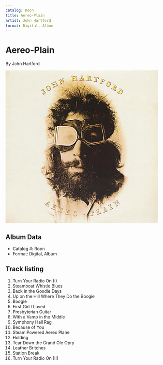 ```yaml
---
catalog: Roon
title: Aereo-Plain
artist: John Hartford
format: Digital, Album
---
```


# Aereo-Plain

By John Hartford

![](../../assets/albumcovers/John_Hartford-Aereo-Plain.png)

## Album Data

- Catalog #: Roon
- Format: Digital, Album


## Track listing


1. Turn Your Radio On (I)
2. Steamboat Whistle Blues
3. Back in the Goodle Days
4. Up on the Hill Where They Do the Boogie
5. Boogie
6. First Girl I Loved
7. Presbyterian Guitar
8. With a Vamp in the Middle
9. Symphony Hall Rag
10. Because of You
11. Steam Powered Aereo Plane
12. Holding
13. Tear Down the Grand Ole Opry
14. Leather Britches
15. Station Break
16. Turn Your Radio On [II]

